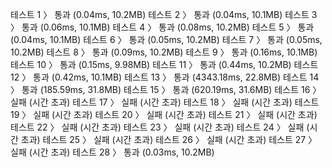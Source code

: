 테스트 1 〉	통과 (0.04ms, 10.2MB)
테스트 2 〉	통과 (0.04ms, 10.1MB)
테스트 3 〉	통과 (0.06ms, 10.1MB)
테스트 4 〉	통과 (0.08ms, 10.2MB)
테스트 5 〉	통과 (0.04ms, 10.1MB)
테스트 6 〉	통과 (0.05ms, 10.2MB)
테스트 7 〉	통과 (0.05ms, 10.2MB)
테스트 8 〉	통과 (0.09ms, 10.2MB)
테스트 9 〉	통과 (0.16ms, 10.1MB)
테스트 10 〉	통과 (0.15ms, 9.98MB)
테스트 11 〉	통과 (0.44ms, 10.2MB)
테스트 12 〉	통과 (0.42ms, 10.1MB)
테스트 13 〉	통과 (4343.18ms, 22.8MB)
테스트 14 〉	통과 (185.59ms, 31.8MB)
테스트 15 〉	통과 (620.19ms, 31.6MB)
테스트 16 〉	실패 (시간 초과)
테스트 17 〉	실패 (시간 초과)
테스트 18 〉	실패 (시간 초과)
테스트 19 〉	실패 (시간 초과)
테스트 20 〉	실패 (시간 초과)
테스트 21 〉	실패 (시간 초과)
테스트 22 〉	실패 (시간 초과)
테스트 23 〉	실패 (시간 초과)
테스트 24 〉	실패 (시간 초과)
테스트 25 〉	실패 (시간 초과)
테스트 26 〉	실패 (시간 초과)
테스트 27 〉	실패 (시간 초과)
테스트 28 〉	통과 (0.03ms, 10.2MB)